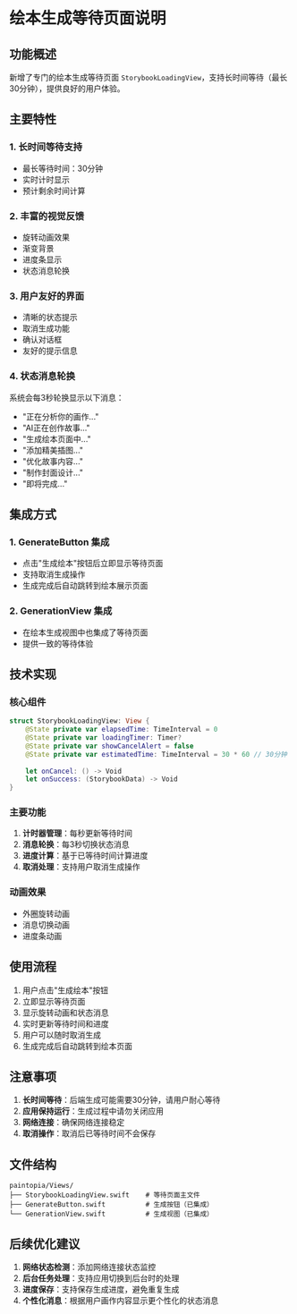 # 绘本生成等待页面说明

## 功能概述

新增了专门的绘本生成等待页面 `StorybookLoadingView`，支持长时间等待（最长30分钟），提供良好的用户体验。

## 主要特性

### 1. 长时间等待支持
- 最长等待时间：30分钟
- 实时计时显示
- 预计剩余时间计算

### 2. 丰富的视觉反馈
- 旋转动画效果
- 渐变背景
- 进度条显示
- 状态消息轮换

### 3. 用户友好的界面
- 清晰的状态提示
- 取消生成功能
- 确认对话框
- 友好的提示信息

### 4. 状态消息轮换
系统会每3秒轮换显示以下消息：
- "正在分析你的画作..."
- "AI正在创作故事..."
- "生成绘本页面中..."
- "添加精美插图..."
- "优化故事内容..."
- "制作封面设计..."
- "即将完成..."

## 集成方式

### 1. GenerateButton 集成
- 点击"生成绘本"按钮后立即显示等待页面
- 支持取消生成操作
- 生成完成后自动跳转到绘本展示页面

### 2. GenerationView 集成
- 在绘本生成视图中也集成了等待页面
- 提供一致的等待体验

## 技术实现

### 核心组件
```swift
struct StorybookLoadingView: View {
    @State private var elapsedTime: TimeInterval = 0
    @State private var loadingTimer: Timer?
    @State private var showCancelAlert = false
    @State private var estimatedTime: TimeInterval = 30 * 60 // 30分钟
    
    let onCancel: () -> Void
    let onSuccess: (StorybookData) -> Void
}
```

### 主要功能
1. **计时器管理**：每秒更新等待时间
2. **消息轮换**：每3秒切换状态消息
3. **进度计算**：基于已等待时间计算进度
4. **取消处理**：支持用户取消生成操作

### 动画效果
- 外圈旋转动画
- 消息切换动画
- 进度条动画

## 使用流程

1. 用户点击"生成绘本"按钮
2. 立即显示等待页面
3. 显示旋转动画和状态消息
4. 实时更新等待时间和进度
5. 用户可以随时取消生成
6. 生成完成后自动跳转到绘本页面

## 注意事项

1. **长时间等待**：后端生成可能需要30分钟，请用户耐心等待
2. **应用保持运行**：生成过程中请勿关闭应用
3. **网络连接**：确保网络连接稳定
4. **取消操作**：取消后已等待时间不会保存

## 文件结构

```
paintopia/Views/
├── StorybookLoadingView.swift    # 等待页面主文件
├── GenerateButton.swift          # 生成按钮（已集成）
└── GenerationView.swift          # 生成视图（已集成）
```

## 后续优化建议

1. **网络状态检测**：添加网络连接状态监控
2. **后台任务处理**：支持应用切换到后台时的处理
3. **进度保存**：支持保存生成进度，避免重复生成
4. **个性化消息**：根据用户画作内容显示更个性化的状态消息 